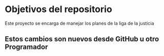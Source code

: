 # Objetivos del repositorio

Este proyecto se encarga de manejar los planes de la liga de la justicia


## Estos cambios son nuevos desde GitHub u otro Programador
